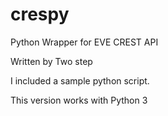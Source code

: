crespy
======

Python Wrapper for EVE CREST API

Written by Two step

I included a sample python script.

This version works with Python 3
